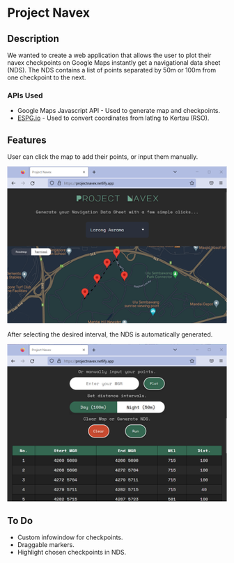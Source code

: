 # Project Navex

## Description

We wanted to create a web application that allows the user to plot their navex checkpoints on Google Maps instantly get a navigational data sheet (NDS). The NDS contains a list of points separated by 50m or 100m from one checkpoint to the next.

### APIs Used

* Google Maps Javascript API - Used to generate map and checkpoints.
* [ESPG.io](https://github.com/maptiler/epsg.io) - Used to convert coordinates from latlng to Kertau (RSO).

## Features

User can click the map to add their points, or input them manually.

![Checkpoints](Images/screenshot1.png)

After selecting the desired interval, the NDS is automatically generated.

![NDS](Images/screenshot2.png)

## To Do

* Custom infowindow for checkpoints.
* Draggable markers.
* Highlight chosen checkpoints in NDS.
